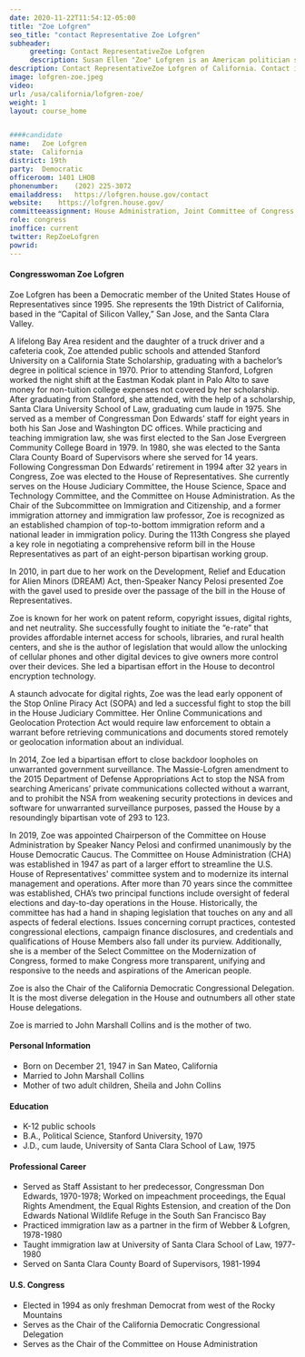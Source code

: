```yaml
---
date: 2020-11-22T11:54:12-05:00
title: "Zoe Lofgren"
seo_title: "contact Representative Zoe Lofgren"
subheader:
     greeting: Contact RepresentativeZoe Lofgren 
     description: Susan Ellen "Zoe" Lofgren is an American politician serving as a U.S. Representative from California. A member of the Democratic Party, Lofgren is in her 13th term as a congresswoman, having been first elected in 1994.
description: Contact RepresentativeZoe Lofgren of California. Contact information for Zoe Lofgren includes email address, phone number, and mailing address.
image: lofgren-zoe.jpeg
video: 
url: /usa/california/lofgren-zoe/
weight: 1
layout: course_home


####candidate
name:	Zoe Lofgren
state:	California
district: 19th
party:	Democratic
officeroom:	1401 LHOB
phonenumber:	(202) 225-3072
emailaddress:	https://lofgren.house.gov/contact
website:	https://lofgren.house.gov/
committeeassignment: House Administration, Joint Committee of Congress on the Library, Judiciary, Modernization of Congress, Science, Space, and Technology
role: congress
inoffice: current
twitter: RepZoeLofgren
powrid: 
---
```


#### Congresswoman Zoe Lofgren

Zoe Lofgren has been a Democratic member of the United States House of Representatives since 1995. She represents the 19th District of California, based in the “Capital of Silicon Valley,” San Jose, and the Santa Clara Valley.  

A lifelong Bay Area resident and the daughter of a truck driver and a cafeteria cook, Zoe attended public schools and attended Stanford University on a California State Scholarship, graduating with a bachelor’s degree in political science in 1970. Prior to attending Stanford, Lofgren worked the night shift at the Eastman Kodak plant in Palo Alto to save money for non-tuition college expenses not covered by her scholarship. After graduating from Stanford, she attended, with the help of a scholarship, Santa Clara University School of Law, graduating cum laude in 1975. She served as a member of Congressman Don Edwards’ staff for eight years in both his San Jose and Washington DC offices. While practicing and teaching immigration law, she was first elected to the San Jose Evergreen Community College Board in 1979.  In 1980, she was elected to the Santa Clara County Board of Supervisors where she served for 14 years. Following Congressman Don Edwards’ retirement in 1994 after 32 years in Congress, Zoe was elected to the House of Representatives. She currently serves on the House Judiciary Committee, the House Science, Space and Technology Committee, and the Committee on House Administration.
As the Chair of the Subcommittee on Immigration and Citizenship, and a former immigration attorney and immigration law professor, Zoe is recognized as an established champion of top-to-bottom immigration reform and a national leader in immigration policy. During the 113th Congress she played a key role in negotiating a comprehensive reform bill in the House Representatives as part of an eight-person bipartisan working group.

In 2010, in part due to her work on the Development, Relief and Education for Alien Minors (DREAM) Act, then-Speaker Nancy Pelosi presented Zoe with the gavel used to preside over the passage of the bill in the House of Representatives.

Zoe is known for her work on patent reform, copyright issues, digital rights, and net neutrality.  She successfully fought to initiate the “e-rate” that provides affordable internet access for schools, libraries, and rural health centers, and she is the author of legislation that would allow the unlocking of cellular phones and other digital devices to give owners more control over their devices. She led a bipartisan effort in the House to decontrol encryption technology.

A staunch advocate for digital rights, Zoe was the lead early opponent of the Stop Online Piracy Act (SOPA) and led a successful fight to stop the bill in the House Judiciary Committee. Her Online Communications and Geolocation Protection Act would require law enforcement to obtain a warrant before retrieving communications and documents stored remotely or geolocation information about an individual.

In 2014, Zoe led a bipartisan effort to close backdoor loopholes on unwarranted government surveillance. The Massie-Lofgren amendment to the 2015 Department of Defense Appropriations Act to stop the NSA from searching Americans’ private communications collected without a warrant, and to prohibit the NSA from weakening security protections in devices and software for unwarranted surveillance purposes, passed the House by a resoundingly bipartisan vote of 293 to 123.

In 2019, Zoe was appointed Chairperson of the Committee on House Administration by Speaker Nancy Pelosi and confirmed unanimously by the House Democratic Caucus. The Committee on House Administration (CHA) was established in 1947 as part of a larger effort to streamline the U.S. House of Representatives' committee system and to modernize its internal management and operations. After more than 70 years since the committee was established, CHA’s two principal functions include oversight of federal elections and day-to-day operations in the House. Historically, the committee has had a hand in shaping legislation that touches on any and all aspects of federal elections. Issues concerning corrupt practices, contested congressional elections, campaign finance disclosures, and credentials and qualifications of House Members also fall under its purview. Additionally, she is a member of the Select Committee on the Modernization of Congress, formed to make Congress more transparent, unifying and responsive to the needs and aspirations of the American people.

Zoe is also the Chair of the California Democratic Congressional Delegation. It is the most diverse delegation in the House and outnumbers all other state House delegations.

Zoe is married to John Marshall Collins and is the mother of two.

#### Personal Information

- Born on December 21, 1947 in San Mateo, California
- Married to John Marshall Collins
- Mother of two adult children, Sheila and John Collins

#### Education

- K-12 public schools
- B.A., Political Science, Stanford University, 1970
- J.D., cum laude, University of Santa Clara School of Law, 1975

#### Professional Career

- Served as Staff Assistant to her predecessor, Congressman Don Edwards, 1970-1978; Worked on impeachment proceedings, the Equal Rights Amendment, the Equal Rights Estension, and creation of the Don Edwards National Wildlife Refuge in the South San Francisco Bay
- Practiced immigration law as a partner in the firm of Webber & Lofgren, 1978-1980
- Taught immigration law at University of Santa Clara School of Law, 1977-1980
- Served on Santa Clara County Board of Supervisors, 1981-1994

#### U.S. Congress

- Elected in 1994 as only freshman Democrat from west of the Rocky Mountains
- Serves as the Chair of the California Democratic Congressional Delegation
- Serves as the Chair of the Committee on House Administration
